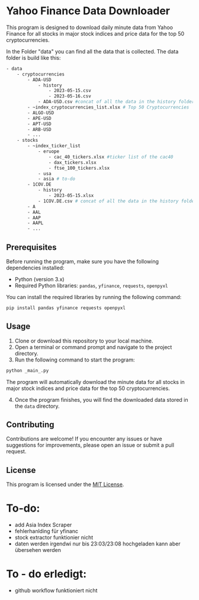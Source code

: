 # Yahoo Finance Data Downloader

This program is designed to download daily minute data from Yahoo Finance for all stocks in major stock indices and price data for the top 50 cryptocurrencies.

In the Folder "data" you can find all the data that is collected.
The data folder is build like this:

```sh
- data
    - cryptocurrencies
        - ADA-USD
            - history
                - 2023-05-15.csv
                - 2023-05-16.csv
            - ADA-USD.csv #concat of all the data in the history folder 
        - ~index_cryptocurrencies_list.xlsx # Top 50 Cryptocurrencies
        - ALGO-USD
        - APE-USD
        - APT-USD
        - ARB-USD
        - ...
    - stocks
        - ~index_ticker_list
            - eruope
                - cac_40_tickers.xlsx #ticker list of the cac40
                - dax_tickers.xlsx
                - ftse_100_tickers.xlsx
            - usa
            - asia # to-do
        - 1COV.DE
            - history
                - 2023-05-15.xlsx
            - 1COV.DE.csv # concat of all the data in the history folder
        - A
        - AAL
        - AAP
        - AAPL
        - ...
```

## Prerequisites

Before running the program, make sure you have the following dependencies installed:

- Python (version 3.x)
- Required Python libraries: `pandas`, `yfinance`, `requests`, `openpyxl`

You can install the required libraries by running the following command:

```sh
pip install pandas yfinance requests openpyxl
```

## Usage

1. Clone or download this repository to your local machine.
2. Open a terminal or command prompt and navigate to the project directory.
3. Run the following command to start the program:

```sh
python _main_.py
```

The program will automatically download the minute data for all stocks in major stock indices and price data for the top 50 cryptocurrencies.

4. Once the program finishes, you will find the downloaded data stored in the `data` directory.

## Contributing

Contributions are welcome! If you encounter any issues or have suggestions for improvements, please open an issue or submit a pull request.

## License

This program is licensed under the [MIT License](LICENSE).

# To-do:

- add Asia Index Scraper
- fehlerhanlding für yfinanc
- stock extractor funktionier nicht
- daten werden irgendwi nur bis 23:03/23:08 hochgeladen kann aber übersehen werden

# To - do erledigt:

- github workflow funktioniert nicht
